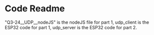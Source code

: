 # Code Readme

"Q3-24__UDP__nodeJS" is the nodeJS file for part 1, udp_client is the ESP32 code for part 1, udp_server is the ESP32 code for part 2.

